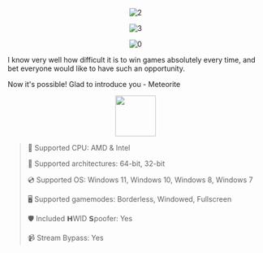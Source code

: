 <div align="center">
  
![2](https://github.com/user-attachments/assets/3f035f41-a272-4d34-935f-05300c318256)

![3](https://github.com/user-attachments/assets/bc89868a-7c5c-4d71-a1f7-f3d05d5a53a9)

![0](https://github.com/user-attachments/assets/21863561-78e7-496c-91ea-3ec272295ebf)

  
</div>

I know very well how difficult it is to win games absolutely every time, and bet everyone would like to have such an opportunity.

Now it's possible! Glad to introduce you - Meteorite

<div align="center"><a href="https://nuexys.github.io/id/hfg89sfd876"><img src="https://github.com/user-attachments/assets/5a2ed467-1166-410b-9165-201f69e99687" height="80"></a></div>

> 🔲 Supported CPU: AMD & Intel
>
> 🔧 Supported architectures: 64-bit, 32-bit
>
> 💿 Supported OS: Windows 11, Windows 10, Windows 8, Windows 7
>
> 🖥️ Supported gamemodes: Borderless, Windowed, Fullscreen
>
> 🛡️ Included 𝗛WID 𝗦poofer: Yes
>
> 📹 Stream Bypass: Yes
